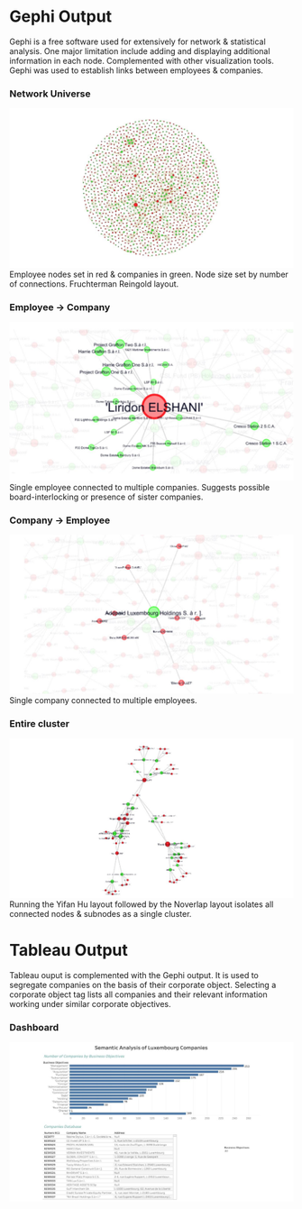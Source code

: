 # Gephi Output
Gephi is a free software used for extensively for network & statistical analysis. One major limitation include adding and displaying additional information in each node. Complemented with other visualization tools.
Gephi was used to establish links between employees & companies.

### Network Universe
![](design/full_network.JPG)
Employee nodes set in red & companies in green. Node size set by number of connections. Fruchterman Reingold layout.

### Employee -> Company
![](design/Emp_Comp.JPG)
Single employee connected to multiple companies. Suggests possible board-interlocking or presence of sister companies.

### Company -> Employee
![](design/Comp_Emp.JPG)
Single company connected to multiple employees.

### Entire cluster
![](design/Cluster.JPG)
Running the Yifan Hu layout followed by the Noverlap layout isolates all connected nodes & subnodes as a single cluster.

# Tableau Output
Tableau ouput is complemented with the Gephi output. It is used to segregate companies on the basis of their corporate object. Selecting a corporate object tag lists all companies and their relevant information working under similar corporate objectives.

### Dashboard
![](design/tableau.JPG)
